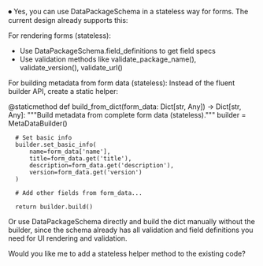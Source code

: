 ⏺ Yes, you can use DataPackageSchema in a stateless way for forms. The current design already supports this:

  For rendering forms (stateless):
  - Use DataPackageSchema.field_definitions to get field specs
  - Use validation methods like validate_package_name(), validate_version(), validate_url()

  For building metadata from form data (stateless):
  Instead of the fluent builder API, create a static helper:

  @staticmethod
  def build_from_dict(form_data: Dict[str, Any]) -> Dict[str, Any]:
      """Build metadata from complete form data (stateless)."""
      builder = MetaDataBuilder()

      # Set basic info
      builder.set_basic_info(
          name=form_data['name'],
          title=form_data.get('title'),
          description=form_data.get('description'),
          version=form_data.get('version')
      )

      # Add other fields from form_data...

      return builder.build()

  Or use DataPackageSchema directly and build the dict manually without the builder, since the schema already has all validation and field definitions you need for UI rendering and validation.

  Would you like me to add a stateless helper method to the existing code?